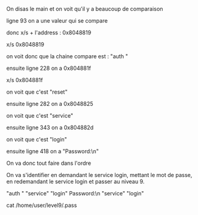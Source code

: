 On disas le main et on voit qu'il y a beaucoup de comparaison

ligne 93 on a une valeur qui se compare 

donc x/s + l'address : 0x8048819

x/s 0x8048819

on voit donc que la chaine compare est : "auth "

ensuite ligne 228 on a 0x804881f

x/s 0x804881f

on voit que c'est "reset"

ensuite ligne 282 on a 0x8048825

on voit que c'est "service"

ensuite ligne 343 on a 0x804882d

on voit que c'est "login"

ensuite ligne 418 on a "Password:\n"

On va donc tout faire dans l'ordre

On va s'identifier en demandant le service login, mettant le mot de passe, en redemandant le service login et passer au niveau 9.

"auth "
"service"
"login"
Password:\n
"service"
"login"

cat /home/user/level9/.pass